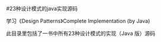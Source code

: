 #23种设计模式的java实现源码

学习《Design Patterns》Complete Implementation (by Java)

此目录里包括了<Design Patterns>一书中所有23种设计模式的实现（Java 版）源码

